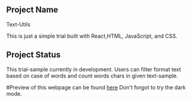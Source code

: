 ## Project Name 

Text-Utils

This is just a simple trial built with React,HTML, JavaScript, and CSS.

## Project Status

This trial-sample currently in development. Users can filter format text based on case of words and count words chars in given text-sample.

#Preview of this webpage can be found [here](https://thawing-dusk-93582.herokuapp.com/)
Don't forgot to try the dark mode.
